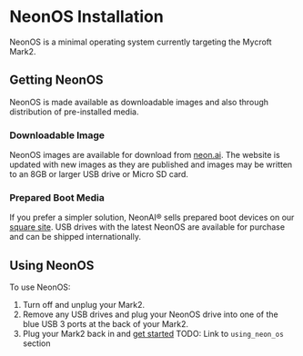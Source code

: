 # NeonOS Installation
NeonOS is a minimal operating system currently targeting the Mycroft Mark2.

## Getting NeonOS
NeonOS is made available as downloadable images and also through distribution of
pre-installed media.

### Downloadable Image
NeonOS images are available for download from [neon.ai](https://neon.ai/NeonAIforMycroftMarkII).
The website is updated with new images as they are published and images may be written to
an 8GB or larger USB drive or Micro SD card.

### Prepared Boot Media
If you prefer a simpler solution, NeonAI® sells prepared boot devices on 
our [square site](https://neonai.square.site/s/shop). USB drives with the latest
NeonOS are available for purchase and can be shipped internationally.

## Using NeonOS
To use NeonOS:
1. Turn off and unplug your Mark2.
2. Remove any USB drives and plug your NeonOS drive into one of the blue USB 3 
   ports at the back of your Mark2.
3. Plug your Mark2 back in and [get started]()  TODO: Link to `using_neon_os` section